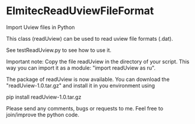 # ElmitecReadUviewFileFormat
Import Uview files in Python

This class (readUview) can be used to read uview file formats (.dat).

See testReadUview.py to see how to use it.

Important note:
Copy the file readUview in the directory of your script. This way you can import it as a module: "import readUview as ru".

The package of readUview is now available. You can download the "readUview-1.0.tar.gz" and install it in you environment using

pip install readUview-1.0.tar.gz

Please send any comments, bugs or requests to me. Feel free to join/improve the python code.
